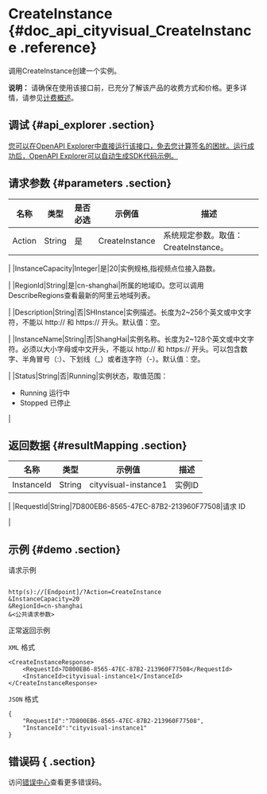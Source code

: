 # CreateInstance {#doc_api_cityvisual_CreateInstance .reference}

调用CreateInstance创建一个实例。

**说明：** 请确保在使用该接口前，已充分了解该产品的收费方式和价格。更多详情，请参见[计费概述](https://www.aliyun.com/price/product#/cityvisual/detail])。

## 调试 {#api_explorer .section}

[您可以在OpenAPI Explorer中直接运行该接口，免去您计算签名的困扰。运行成功后，OpenAPI Explorer可以自动生成SDK代码示例。](https://api.aliyun.com/#product=cityvisual&api=CreateInstance&type=RPC&version=2018-10-30)

## 请求参数 {#parameters .section}

|名称|类型|是否必选|示例值|描述|
|--|--|----|---|--|
|Action|String|是|CreateInstance|系统规定参数。取值：CreateInstance。

 |
|InstanceCapacity|Integer|是|20|实例规格,指视频点位接入路数。

 |
|RegionId|String|是|cn-shanghai|所属的地域ID。您可以调用DescribeRegions查看最新的阿里云地域列表。

 |
|Description|String|否|SHInstance|实例描述。长度为2~256个英文或中文字符，不能以 http:// 和 https:// 开头。默认值：空。

 |
|InstanceName|String|否|ShangHai|实例名称。长度为2~128个英文或中文字符。必须以大小字母或中文开头，不能以 http:// 和 https:// 开头。可以包含数字、半角冒号（:）、下划线（\_）或者连字符（-）。默认值：空。

 |
|Status|String|否|Running|实例状态，取值范围：

 -   Running 运行中
-   Stopped 已停止

 |

## 返回数据 {#resultMapping .section}

|名称|类型|示例值|描述|
|--|--|---|--|
|InstanceId|String|cityvisual-instance1|实例ID

 |
|RequestId|String|7D800EB6-8565-47EC-87B2-213960F77508|请求 ID

 |

## 示例 {#demo .section}

请求示例

``` {#request_demo}

http(s)://[Endpoint]/?Action=CreateInstance
&InstanceCapacity=20
&RegionId=cn-shanghai
&<公共请求参数>

```

正常返回示例

`XML` 格式

``` {#xml_return_success_demo}
<CreateInstanceResponse>
    <RequestId>7D800EB6-8565-47EC-87B2-213960F77508</RequestId>
    <InstanceId>cityvisual-instance1</InstanceId>
</CreateInstanceResponse>
```

`JSON` 格式

``` {#json_return_success_demo}
{
	"RequestId":"7D800EB6-8565-47EC-87B2-213960F77508",
	"InstanceId":"cityvisual-instance1"
}
```

## 错误码 { .section}

访问[错误中心](https://error-center.aliyun.com/status/product/cityvisual)查看更多错误码。

